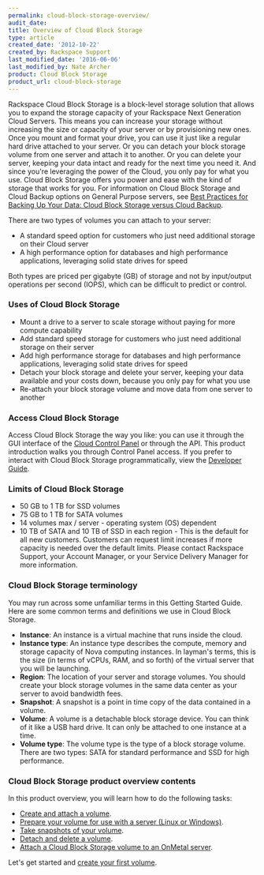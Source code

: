```yaml
---
permalink: cloud-block-storage-overview/
audit_date:
title: Overview of Cloud Block Storage
type: article
created_date: '2012-10-22'
created_by: Rackspace Support
last_modified_date: '2016-06-06'
last_modified_by: Nate Archer
product: Cloud Block Storage
product_url: cloud-block-storage
---
```


Rackspace Cloud Block Storage is a block-level storage solution that
allows you to expand the storage capacity of your Rackspace Next
Generation Cloud Servers. This means you can
increase your storage without increasing the size or capacity of your
server or by provisioning new ones. Once you mount and format your
drive, you can use it just like a regular hard drive attached to your
server. Or you can detach your block storage volume from one server and
attach it to another. Or you can delete your server, keeping your data
intact and ready for the next time you need it. And since you're
leveraging the power of the Cloud, you only pay for what you use. Cloud
Block Storage offers you power and ease with the kind of storage that
works for you. For information on Cloud Block Storage and Cloud Backup
options on General Purpose servers, see [Best Practices for Backing Up Your Data: Cloud Block Storage versus Cloud Backup](/how-to/best-practices-for-backing-up-your-data-cloud-block-storage-versus-cloud-backup).

There are two types of volumes you can attach to your server:

-   A standard speed option for customers who just need additional
    storage on their Cloud server
-   A high performance option for databases and high performance
    applications, leveraging solid state drives for speed

Both types are priced per gigabyte (GB) of storage and not by
input/output operations per second (IOPS), which can be difficult to
predict or control.

### Uses of Cloud Block Storage

-   Mount a drive to a server to scale storage without paying for more
    compute capability
-   Add standard speed storage for customers who just need additional
    storage on their server
-   Add high performance storage for databases and high performance
    applications, leveraging solid state drives for speed
-   Detach your block storage and delete your server, keeping your data
    available and your costs down, because you only pay for what you use
-   Re-attach your block storage volume and move data from one server to
    another

### Access Cloud Block Storage

Access Cloud Block Storage the way you like: you can use it through the
GUI interface of the [Cloud Control Panel](https://mycloud.rackspace.com/) or through the API. This product introduction walks you through Control Panel access. If you prefer to interact with Cloud Block Storage programmatically, view the [Developer Guide](https://developer.rackspace.com/docs/cloud-block-storage/v1/developer-guide/).

### Limits of Cloud Block Storage

-   50 GB to 1 TB for SSD volumes
-   75 GB to 1 TB for SATA volumes
-   14 volumes max / server - operating system (OS) dependent
-   10 TB of SATA and 10 TB of SSD in each region -  This is the default
    for all new customers. Customers can request limit increases if more
    capacity is needed over the default limits. Please contact Rackspace
    Support, your Account Manager, or your Service Delivery Manager for
    more information.

### Cloud Block Storage terminology

You may run across some unfamiliar terms in this Getting Started Guide.
Here are some common terms and definitions we use in Cloud Block
Storage.

-   **Instance**: An instance is a virtual machine that runs inside
    the cloud.
-   **Instance type**: An instance type describes the compute, memory and
    storage capacity of Nova computing instances. In layman's terms,
    this is the size (in terms of vCPUs, RAM, and so forth) of the
    virtual server that you will be launching.
-   **Region**: The location of your server and storage volumes. You
    should create your block storage volumes in the same data center as
    your server to avoid bandwidth fees.
-   **Snapshot**: A snapshot is a point in time copy of the data contained
    in a volume.
-   **Volume**: A volume is a detachable block storage device. You can
    think of it like a USB hard drive. It can only be attached to one
    instance at a time.
-   **Volume type**: The volume type is the type of a block
    storage volume. There are two types: SATA for standard performance
    and SSD for high performance.

### Cloud Block Storage product overview contents

In this product overview, you will learn how to do the following tasks:

-   [Create and attach a volume](/how-to/create-and-attach-a-cloud-block-storage-volume).
-   [Prepare your volume for use with a server (Linux or Windows)](/how-to/create-and-attach-a-cloud-block-storage-volume).
-   [Take snapshots of your volume](/how-to/create-and-use-cloud-block-storage-snapshots).
-   [Detach and delete a volume](/how-to/detach-and-delete-cloud-block-storage-volumes).
-   [Attach a Cloud Block Storage volume to an OnMetal server](/how-to/attach-a-cloud-block-storage-volume-to-an-onmetal-server).


Let's get started and [create your first
volume](/how-to/create-and-attach-a-cloud-block-storage-volume).
